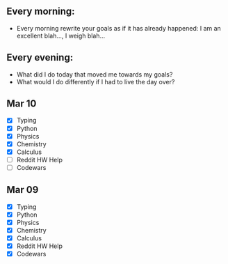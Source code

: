 ## Every morning:
-   Every morning rewrite your goals as if it has already happened: I am an excellent blah..., I weigh blah...

## Every evening:
-   What did I do today that moved me towards my goals?
-   What would I do differently if I had to live the day over?

## Mar 10
-   [X] Typing
-   [X] Python
-   [X] Physics
-   [X] Chemistry
-   [X] Calculus
-   [ ] Reddit HW Help
-   [ ] Codewars

## Mar 09
-   [X] Typing
-   [X] Python
-   [X] Physics
-   [X] Chemistry
-   [X] Calculus
-   [X] Reddit HW Help
-   [X] Codewars
